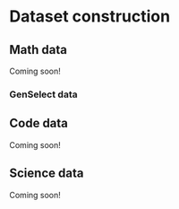 # Dataset construction

## Math data

Coming soon!

### GenSelect data

## Code data

Coming soon!

## Science data

Coming soon!
